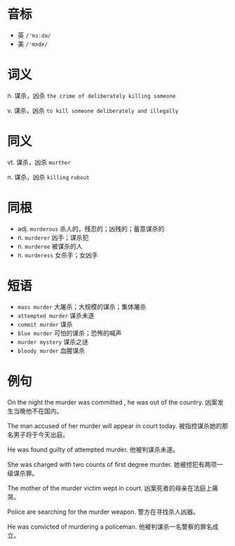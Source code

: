 # 音标

- 英 `/'mɜːdə/`
- 美 `/'mɝdɚ/`

# 词义

n. 谋杀，凶杀
`the crime of deliberately killing someone`

v. 谋杀，凶杀
`to kill someone deliberately and illegally`

# 同义

vt. 谋杀，凶杀
`murther`

n. 谋杀，凶杀
`killing` `rubout`

# 同根

- adj. `murderous` 杀人的，残忍的；凶残的；蓄意谋杀的
- n. `murderer` 凶手；谋杀犯
- n. `murderee` 被谋杀的人
- n. `murderess` 女杀手；女凶手

# 短语

- `mass murder` 大屠杀；大规模的谋杀；集体屠杀
- `attempted murder` 谋杀未遂
- `commit murder` 谋杀
- `blue murder` 可怕的谋杀；恐怖的喊声
- `murder mystery` 谋杀之谜
- `bloody murder` 血腥谋杀

# 例句

On the night the murder was committed , he was out of the country.
凶案发生当晚他不在国内。

The man accused of her murder will appear in court today.
被指控谋杀她的那名男子将于今天出庭。

He was found guilty of attempted murder.
他被判谋杀未遂。

She was charged with two counts of first degree murder.
她被控犯有两项一级谋杀罪。

The mother of the murder victim wept in court.
凶案死者的母亲在法庭上痛哭。

Police are searching for the murder weapon.
警方在寻找杀人凶器。

He was convicted of murdering a policeman.
他被判谋杀一名警察的罪名成立。


